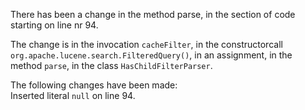 There has been a change in the method parse, in the section of code starting on line nr 94.
  
The change is in the invocation ```cacheFilter```, in the constructorcall ```org.apache.lucene.search.FilteredQuery()```, in an assignment, in the method ```parse```, in the class ```HasChildFilterParser```.
  
The following changes have been made:  
Inserted literal ```null``` on line 94.  
